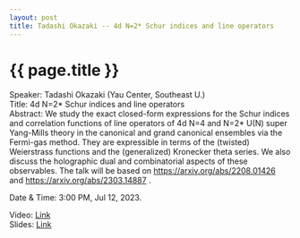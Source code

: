 ```yaml
---
layout: post
title: Tadashi Okazaki -- 4d N=2* Schur indices and line operators
---
```


{{ page.title }}
================

Speaker: Tadashi Okazaki (Yau Center, Southeast U.)  
Title: 4d N=2* Schur indices and line operators  
Abstract: We study the exact closed-form expressions for the Schur indices and correlation functions of line operators of 4d N=4 and N=2* U(N) super Yang-Mills theory in the canonical and grand canonical ensembles via the Fermi-gas method. They are expressible in terms of the (twisted) Weierstrass functions and the (generalized) Kronecker theta series. We also discuss the holographic dual and combinatorial aspects of these observables. The talk will be based on https://arxiv.org/abs/2208.01426 and https://arxiv.org/abs/2303.14887 .   

Date & Time: 3:00 PM, Jul 12, 2023.  

Video: [Link](https://www.bilibili.com/video/BV1fM4y1j7vc/?share_source=copy_web&vd_source=2923cd18e23f9cfd0265ae363e788c67)  
Slides: [Link]( )